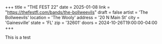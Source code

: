 +++
title = "THE FEST 22"
date = 2025-01-08
link = "https://thefestfl.com/bands/the-bollweevils"
draft = false
artist = 'The Bollweevils'
location = 'The Wooly'
address = '20 N Main St'
city = 'Gainesville'
state = 'FL'
zip = '32601'
doors = 2024-10-26T19:00:00-04:00
+++

This is a test

